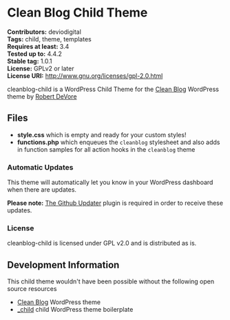 # Clean Blog Child Theme

**Contributors:** deviodigital  
**Tags:** child, theme, templates  
**Requires at least:** 3.4  
**Tested up to:** 4.4.2  
**Stable tag:** 1.0.1  
**License:** GPLv2 or later  
**License URI:** http://www.gnu.org/licenses/gpl-2.0.html

cleanblog-child is a WordPress Child Theme for the [Clean Blog](https://github.com/deviodigital/cleanblog) WordPress theme by [Robert DeVore](http://www.robertdevore.com/)

## Files

- **style.css** which is empty and ready for your custom styles!
- **functions.php** which enqueues the `cleanblog` stylesheet and also adds in function samples for all action hooks in the `cleanblog` theme

### Automatic Updates

This theme will automatically let you know in your WordPress dashboard when there are updates.

**Please note:** [The Github Updater](https://github.com/afragen/github-updater) plugin is required in order to receive these updates.

### License

cleanblog-child is licensed under GPL v2.0 and is distributed as is.

## Development Information

This child theme wouldn't have been possible without the following open source resources

* [Clean Blog](https://github.com/deviodigital/cleanblog/) WordPress theme
* [_child](https://github.com/ahmadawais/_child) child WordPress theme boilerplate

